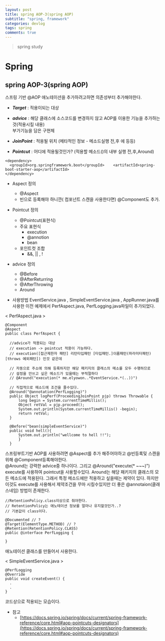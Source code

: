 ```yaml
---
layout: post
title: spring AOP-3(spring AOP)
subtitle: "spring, framework"
categories: devlog
tags: spring
comments: true
---
```

> spring study

# Spring

## spring AOP-3(spring AOP)

  스프링 기반 @AOP 애노테이션을 추가하려고하면 의존성부터 추가해야한다.

  * ***Target***
    : 적용이되는 대상  

  * ***advice***
    : 해당 클래스에 소스코드를 변경하지 않고 AOP를 이용한 기능을 추가하는것(적용시킬 내용)  
      부가기능을 담은 구현체 

  * ***JoinPoint***
    : 적용될 위치 (메타적인 정보 - 메소드실행 전,후 에 등등)

  * ***Pointcut***
    : 어디에 적용될것인가? (적용할 메소드()의 내부 실행 전,후,Around)

  ```
  <dependency> 
    <groupId>org.springframework.boot</groupId>    <artifactId>spring-boot-starter-aop</artifactId>
  </dependency>
  ```
  * Aspect 정의 
    * @Aspect
    * 빈으로 등록해야 하니깐( 컴포넌트 스캔을 사용한다면) @Component도 추가.

  * Pointcut 정의
    * @Pointcut(표현식)
    * 주요 표현식
      * execution
      * @annotion
      * bean
    * 포인트컷 조합
      * &&, || , !

  * advice 정의
    * @Before
    * @AfterReturring
    * @AfterThrowing
    * Around

  * 사용방법
  EventService.java , SimpleEventService.java , AppRunner.java를 사용한 이전 예제에서 PerfAspect.java, PerfLogging.java파일이 추가되었다. 

  < PerfAspect.java >
  ```
  @Component
  @Aspect
  public class PerfAspect {

    //advice가 적용되는 대상
    // execution -> pointcut 적용이 가능하다.
    // execution([접근제한자 패턴] 리턴타입패턴 [타입패턴.]이름패턴(파라미터패턴) [throws 예외패턴]) 인것 같은데

    // 자동으로 주소에 의해 등록하지만 해당 패키지의 클래스의 메소를 모두 수행하므로
    // 설정을 안쓰고 싶은 메소드가 있을때는 부적절하다
    // @Around("execution(* me.elyowon..*EventService.*(..))")

    // 직접적으로 메소드에 조건을 줄수있다.
    @Around("@annotation(PerfLogging)")
    public Object logPerf(ProceedingJoinPoint pjp) throws Throwable {
        long begin = System.currentTimeMillis();
        Object retVal = pjp.proceed();
        System.out.println(System.currentTimeMillis() -begin);
        return retVal;
    }

    @Before("bean(simpleEventService)")
    public void hell(){
        System.out.println("wellcome to hell !!");
        }
    }
  ```
  스프링부트기반 AOP를 사용하려면 @Aspect를 추가 해주어야하고 @빈등록및 스캔을 위해 @Component등록해야한다.  
  @Around는 강력한 advice중 하나이다. 그리고 @Around("execute(* ~~~)") execute를 사용하여 pointcut을 사용할수있다. 
  Around는 해당 패키지의 클래스의 모든 메소드에 적용된다. 그래서 특정 메소드에만 적용하고 싶을때는 제약이 있다. 하지만 이것도 execute를 사용해서 제약조건을 무마 시킬수있지만 더 좋은 @annotaion(클래스네임) 방법이 존재한다. 

  ```
  //RetentionPolicy.class이상으로 줘야한다.
  // RetentionPolicy는 애노테이션 정보를 얼마나 유지할것인가..?
  // 기본값이 class이다.

  @Documented // ?
  @Target(ElementType.METHOD) // ?
  @Retention(RetentionPolicy.CLASS)
  public @interface PerfLogging {

  }
  ```
  애노테이션 클래스를 만들어서 사용한다. 

  < SimpleEventService.java >
  ```
  @PerfLogging
  @Override
  public void createEvent() {
    .
    .
  }
  ```
  코드상으로 적용되는 모습이다.

  

  * 참고
    * [https://docs.spring.io/spring/docs/current/spring-framework-reference/core.html#aop-pointcuts-designators](https://docs.spring.io/spring/docs/current/spring-framework-reference/core.html#aop-pointcuts-designators)
